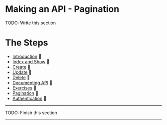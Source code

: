 # Making an API - Pagination

TODO: Write this section



# The Steps

- [Introduction](ReadMe-API-0-introduction.md)  🔗
- [Index and Show](ReadMe-API-1-index-show.md)  🔗
- [Create](ReadMe-API-2-create.md)  🔗
- [Update](ReadMe-API-3-update.md)  🔗
- [Delete](Readme-API-4-delete.md)  🔗
- [Documenting API](ReadMe-API-5-documenting.md)  🔗
- [Exercises](Readme-API-6-exercises.md)  🔗
- [Pagination](ReadMe-API-7-pagination.md)  🔗
- [Authentication](ReadMe-API-8-authentication.md)  🔗

---
TODO: Finish this section

---
